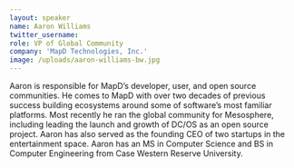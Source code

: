 ```yaml
---
layout: speaker
name: Aaron Williams
twitter_username:
role: VP of Global Community
company: 'MapD Technologies, Inc.'
image: /uploads/aaron-williams-bw.jpg
---
```


Aaron is responsible for MapD’s developer, user, and open source communities. He comes to MapD with over two decades of previous success building ecosystems around some of software’s most familiar platforms. Most recently he ran the global community for Mesosphere, including leading the launch and growth of DC/OS as an open source project. Aaron has also served as the founding CEO of two startups in the entertainment space. Aaron has an MS in Computer Science and BS in Computer Engineering from Case Western Reserve University.